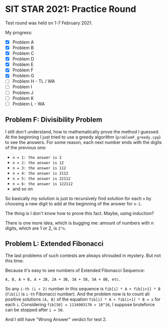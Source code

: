 # SIT STAR 2021: Practice Round

Test round was held on 1-7 February 2021. 

My progress:

- [x] Problem A
- [x] Problem B
- [x] Problem C
- [x] Problem D
- [x] Problem E
- [x] Problem F
- [x] Problem G
- [ ] Problem H - TL / WA
- [ ] Problem I
- [ ] Problem J
- [ ] Problem K
- [ ] Problem L - WA

## Problem F: Divisibility Problem

I still don't understand, how to mathematically prove the method I guessed. At the beginning I just tried to use a greedy algorithm (`problemF_greedy.cpp`) to see the answers. For some reason, each next number ends with the digits of the previous one:

- `n = 1: the answer is 2`
- `n = 2: the answer is 12`
- `n = 3: the answer is 112`
- `n = 4: the answer is 2112`
- `n = 5: the answer is 22112`
- `n = 6: the answer is 122112`
- and so on

So basically my solution is just to recursively find solution for each `n` by choosing a new digit to add at the beginning of the answer for `n-1`.

The thing is I don't know how to prove this fact. Maybe, using induction?

There is one more idea, which is bugging me: amount of numbers with n digits, which are 1 or 2, is `2^n`.

## Problem L: Extended Fibonacci

The last problems of such contests are always shrouded in mystery. But not this time.

Because it's easy to see numbers of Extended Fibonacci Sequence:

`A, B, A + B, A + 2B, 2A + 3B, 3A + 5B, 5A + 8B, etc.`

So any `i-th (i > 2)` number in this sequence is `fib[i] * A + fib[i+1] * B` (`fib[i]` is `i-th` Fibonacci number). And the problem now is to count all positive solutions `(A, B)` of the equation `fib[i] * A + fib[i+1] * B = x` for each `i`. Considering `fib[50] = 1134903170 > 10^10`, I suppose bruteforce can be stopped after `i = 50`.

And I still have "Wrong Answer" verdict for test 2.